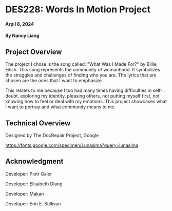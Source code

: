 # DES228: Words In Motion Project
#### Arpil 8, 2024

#### By Nancy Liang

## Project Overview
The project I chose is the song called: "What Was I Made For?" by Billie Eilish.
This song represents the community of womanhood. It symbolizes the struggles and challenges of finding who you are. The lyrics that are chosen are the ones that I want to emphasize.

This relates to me because I too had many times having difficulties in self-doubt, exploring my identity, pleasing others, not putting myself first, not knowing how to feel or deal with my emotions. This project showcases what I want to portray and what community means to me. 

## Technical Overview

Designed by The DocRepair Project, Google

https://fonts.google.com/specimen/Lunasima?query=lunasima



## Acknowledgment

Developer: Piotr Galor

Developer: Elisabeth Diang

Developer: Makan

Developer: Erin E. Sullivan